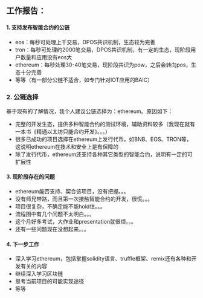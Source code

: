 ## 工作报告：
#### 1. 支持发布智能合约的公链
- eos：每秒可处理上千交易，DPOS共识机制，生态较为完善
- tron：每秒可处理约2000笔交易，DPOS共识机制，有一定的生态，现阶段用户数量和应用没有eos大
- ethereum：每秒处理30-40笔交易，现阶段共识为pow，之后会转向pos，生态十分完善
- 等等（有一部分公链不适合，如专门针对IOT应用的BAIC）
### 2. 公链选择
基于现有的了解情况，我个人建议公链选择为：ethereum。原因如下：
- 完整的开发生态，提供多种智能合约的测试环境，辅助资料较多（我现在就有一本书《精通以太坊只能合约开发》。。。）
- 很多已成功的项目选择在ethereum上发行代币，如BNB、EOS、TRON等，这说明ethereum在技术和安全上是有保障的
- 除了发行代币，ethereum还支持各种其它类型的智能合约，说明有一定的可扩展性
#### 3. 现阶段存在的问题
- ethereum能否支持、契合该项目，没有把握。。。
- 没有师兄带路，而且第一次接触智能合约的开发，很慌。。。
- 项目很复杂，不确定能不能hold住。。。
- 流程图中有几个问题不太明白。。。
- 这个月好多考试，大作业和presentation就很烦。。。
- 还有一些问题现在没想起来。。。
#### 4. 下一步工作
- 深入学习ethereum，包括掌握solidity语言、truffle框架、remix还有各种和开发有关的内容
- 继续深入学习区块链
- 思考当前项目的可能实现途径
- 等等
